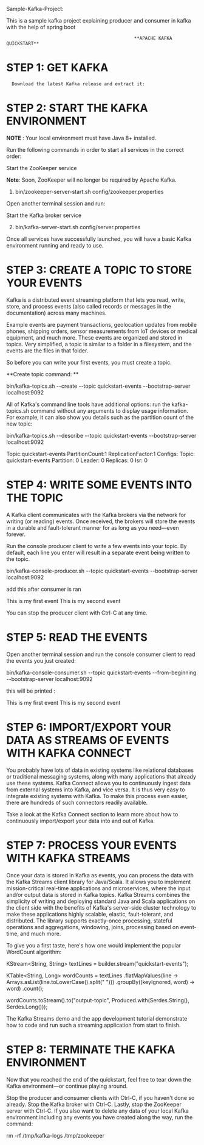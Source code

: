 
 Sample-Kafka-Project:


This is a sample kafka project explaining producer and consumer in kafka with the help of spring boot

                                                   **APACHE KAFKA QUICKSTART**


# STEP 1: GET KAFKA

      Download the latest Kafka release and extract it:


# STEP 2: START THE KAFKA ENVIRONMENT

   **NOTE** : Your local environment must have Java 8+ installed.

Run the following commands in order to start all services in the correct order:

Start the ZooKeeper service

  **Note**: Soon, ZooKeeper will no longer be required by Apache Kafka.

1. bin/zookeeper-server-start.sh config/zookeeper.properties
 
 
Open another terminal session and run:

 
 Start the Kafka broker service

2. bin/kafka-server-start.sh config/server.properties

Once all services have successfully launched, you will have a basic Kafka environment running and ready to use.


 

# STEP 3: CREATE A TOPIC TO STORE YOUR EVENTS


 Kafka is a distributed event streaming platform that lets you read, write, store, and process events (also called records or messages in the documentation) across many machines.

 Example events are payment transactions, geolocation updates from mobile phones, shipping orders, sensor measurements from IoT devices or medical equipment, and much more. These events are organized and stored in topics. Very simplified, a topic is similar to a folder in a filesystem, and the events are the files in that folder.

 So before you can write your first events, you must create a topic.



**Create topic command:  **


bin/kafka-topics.sh --create --topic quickstart-events --bootstrap-server localhost:9092




All of Kafka's command line tools have additional options: run the kafka-topics.sh command without any arguments to display usage information. For example, it can also show you details such as the partition count of the new topic:

bin/kafka-topics.sh --describe --topic quickstart-events --bootstrap-server localhost:9092


Topic:quickstart-events  PartitionCount:1    ReplicationFactor:1 Configs:
    Topic: quickstart-events Partition: 0    Leader: 0   Replicas: 0 Isr: 0
    
    
    
    
# STEP 4: WRITE SOME EVENTS INTO THE TOPIC


A Kafka client communicates with the Kafka brokers via the network for writing (or reading) events. Once received, the brokers will store the events in a durable and fault-tolerant manner for as long as you need—even forever.

Run the console producer client to write a few events into your topic. By default, each line you enter will result in a separate event being written to the topic.    



bin/kafka-console-producer.sh --topic quickstart-events --bootstrap-server localhost:9092

add this after consumer is ran

This is my first event
This is my second event

You can stop the producer client with Ctrl-C at any time.

# STEP 5: READ THE EVENTS


Open another terminal session and run the console consumer client to read the events you just created:

bin/kafka-console-consumer.sh --topic quickstart-events --from-beginning --bootstrap-server localhost:9092

this will be printed :

This is my first event
This is my second event


# STEP 6: IMPORT/EXPORT YOUR DATA AS STREAMS OF EVENTS WITH KAFKA CONNECT

You probably have lots of data in existing systems like relational databases or traditional messaging systems, along with many applications that already use these systems. Kafka Connect allows you to continuously ingest data from external systems into Kafka, and vice versa. It is thus very easy to integrate existing systems with Kafka. To make this process even easier, there are hundreds of such connectors readily available.

Take a look at the Kafka Connect section to learn more about how to continuously import/export your data into and out of Kafka.


# STEP 7: PROCESS YOUR EVENTS WITH KAFKA STREAMS

Once your data is stored in Kafka as events, you can process the data with the Kafka Streams client library for Java/Scala. It allows you to implement mission-critical real-time applications and microservices, where the input and/or output data is stored in Kafka topics. Kafka Streams combines the simplicity of writing and deploying standard Java and Scala applications on the client side with the benefits of Kafka's server-side cluster technology to make these applications highly scalable, elastic, fault-tolerant, and distributed. The library supports exactly-once processing, stateful operations and aggregations, windowing, joins, processing based on event-time, and much more.

To give you a first taste, here's how one would implement the popular WordCount algorithm:

KStream<String, String> textLines = builder.stream("quickstart-events");

KTable<String, Long> wordCounts = textLines
            .flatMapValues(line -> Arrays.asList(line.toLowerCase().split(" ")))
            .groupBy((keyIgnored, word) -> word)
            .count();

wordCounts.toStream().to("output-topic", Produced.with(Serdes.String(), Serdes.Long()));


The Kafka Streams demo and the app development tutorial demonstrate how to code and run such a streaming application from start to finish.


# STEP 8: TERMINATE THE KAFKA ENVIRONMENT

Now that you reached the end of the quickstart, feel free to tear down the Kafka environment—or continue playing around.

Stop the producer and consumer clients with Ctrl-C, if you haven't done so already.
Stop the Kafka broker with Ctrl-C.
Lastly, stop the ZooKeeper server with Ctrl-C.
If you also want to delete any data of your local Kafka environment including any events you have created along the way, run the command:

rm -rf /tmp/kafka-logs /tmp/zookeeper


